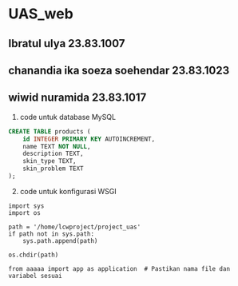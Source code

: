 # UAS_web
## Ibratul ulya 23.83.1007
## chanandia ika soeza soehendar 23.83.1023
## wiwid nuramida 23.83.1017

1. code untuk database MySQL 
```sql
CREATE TABLE products (
    id INTEGER PRIMARY KEY AUTOINCREMENT,
    name TEXT NOT NULL,
    description TEXT,
    skin_type TEXT,
    skin_problem TEXT
);
```
2. code untuk konfigurasi WSGI
```wsgi
import sys
import os

path = '/home/lcwproject/project_uas'
if path not in sys.path:
    sys.path.append(path)

os.chdir(path)

from aaaaa import app as application  # Pastikan nama file dan variabel sesuai
